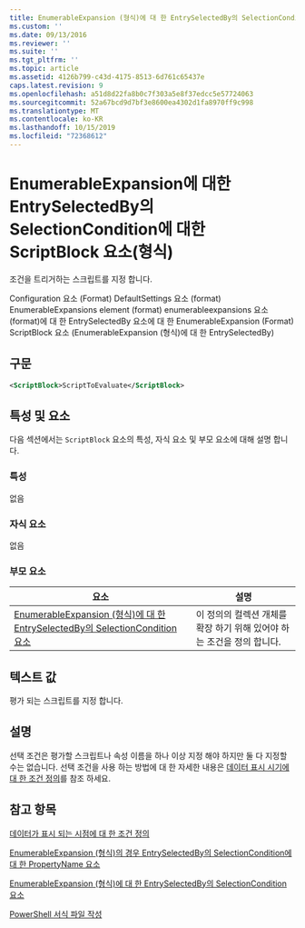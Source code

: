 ```yaml
---
title: EnumerableExpansion (형식)에 대 한 EntrySelectedBy의 SelectionCondition 요소 Microsoft Docs
ms.custom: ''
ms.date: 09/13/2016
ms.reviewer: ''
ms.suite: ''
ms.tgt_pltfrm: ''
ms.topic: article
ms.assetid: 4126b799-c43d-4175-8513-6d761c65437e
caps.latest.revision: 9
ms.openlocfilehash: a51d8d22fa8b0c7f303a5e8f37edcc5e57724063
ms.sourcegitcommit: 52a67bcd9d7bf3e8600ea4302d1fa8970ff9c998
ms.translationtype: MT
ms.contentlocale: ko-KR
ms.lasthandoff: 10/15/2019
ms.locfileid: "72368612"
---
```

# <a name="scriptblock-element-for-selectioncondition-for-entryselectedby-for-enumerableexpansion-format"></a>EnumerableExpansion에 대한 EntrySelectedBy의 SelectionCondition에 대한 ScriptBlock 요소(형식)

조건을 트리거하는 스크립트를 지정 합니다.

Configuration 요소 (Format) DefaultSettings 요소 (format) EnumerableExpansions element (format) enumerableexpansions 요소 (format)에 대 한 EntrySelectedBy 요소에 대 한 EnumerableExpansion (Format) ScriptBlock 요소 (EnumerableExpansion (형식)에 대 한 EntrySelectedBy)

## <a name="syntax"></a>구문

```xml
<ScriptBlock>ScriptToEvaluate</ScriptBlock>
```

## <a name="attributes-and-elements"></a>특성 및 요소

다음 섹션에서는 `ScriptBlock` 요소의 특성, 자식 요소 및 부모 요소에 대해 설명 합니다.

### <a name="attributes"></a>특성

없음

### <a name="child-elements"></a>자식 요소

없음

### <a name="parent-elements"></a>부모 요소

|요소|설명|
|-------------|-----------------|
|[EnumerableExpansion (형식)에 대 한 EntrySelectedBy의 SelectionCondition 요소](./selectioncondition-element-for-entryselectedby-for-enumerableexpansion-format.md)|이 정의의 컬렉션 개체를 확장 하기 위해 있어야 하는 조건을 정의 합니다.|

## <a name="text-value"></a>텍스트 값

평가 되는 스크립트를 지정 합니다.

## <a name="remarks"></a>설명

선택 조건은 평가할 스크립트나 속성 이름을 하나 이상 지정 해야 하지만 둘 다 지정할 수는 없습니다. 선택 조건을 사용 하는 방법에 대 한 자세한 내용은 [데이터 표시 시기에 대 한 조건 정의](./defining-conditions-for-displaying-data.md)를 참조 하세요.

## <a name="see-also"></a>참고 항목

[데이터가 표시 되는 시점에 대 한 조건 정의](./defining-conditions-for-displaying-data.md)

[EnumerableExpansion (형식)의 경우 EntrySelectedBy의 SelectionCondition에 대 한 PropertyName 요소](./propertyname-element-for-selectioncondition-for-entryselectedby-for-enumerableexpansion-format.md)

[EnumerableExpansion (형식)에 대 한 EntrySelectedBy의 SelectionCondition 요소](./selectioncondition-element-for-entryselectedby-for-enumerableexpansion-format.md)

[PowerShell 서식 파일 작성](./writing-a-powershell-formatting-file.md)
